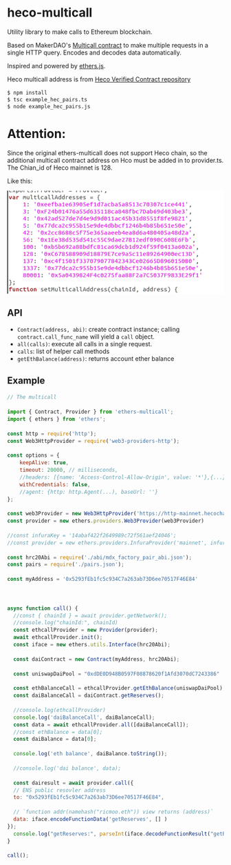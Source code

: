 # heco-multicall

Utility library to make calls to Ethereum blockchain.

Based on MakerDAO's [Multicall contract](https://github.com/makerdao/multicall) to make multiple requests in a single HTTP query. Encodes and decodes data automatically.

Inspired and powered by [ethers.js](https://github.com/ethers-io/ethers.js/).

Heco multicall address is from [Heco Verified Contract repository](https://hecoscan.xyz/contractsVerified?cn=multicall&filter=)


```
$ npm install
$ tsc example_hec_pairs.ts
$ node example_hec_pairs.js
```

# Attention:
Since the original ethers-multicall does not support Heco chain, so the additional multicall contract address on Hco must be added in to provider.ts. The Chian_id of Heco mainnet is 128. 

Like this:

![image](./screenshot/addHecoMulticallAddress.png)



## API

* `Contract(address, abi)`: create contract instance; calling `contract.call_func_name` will yield a `call` object.
* `all(calls)`: execute all calls in a single request.
* `calls`: list of helper call methods
* `getEthBalance(address)`: returns account ether balance

## Example

```js
// The multicall

import { Contract, Provider } from 'ethers-multicall';
import { ethers } from 'ethers';

const http = require('http');
const Web3HttpProvider = require('web3-providers-http');

const options = {
    keepAlive: true,
    timeout: 20000, // milliseconds,
    //headers: [{name: 'Access-Control-Allow-Origin', value: '*'},{...}],
    withCredentials: false,
    //agent: {http: http.Agent(...), baseUrl: ''}
};

const web3Provider = new Web3HttpProvider('https://http-mainnet.hecochain.com', {timeout:600});
const provider = new ethers.providers.Web3Provider(web3Provider)

//const infuraKey = '14abaf422f2649989c72f561aef24046';
//const provider = new ethers.providers.InfuraProvider('mainnet', infuraKey);

const hrc20Abi = require('./abi/mdx_factory_pair_abi.json');
const pairs = require('./pairs.json');

const myAddress = '0x5293fEb1fc5c934C7a263ab73D6ee70517F46E84'



async function call() {
  //const { chainId } = await provider.getNetwork();
  //console.log("chainId:", chainId)
  const ethcallProvider = new Provider(provider);
  await ethcallProvider.init();
  const iface = new ethers.utils.Interface(hrc20Abi);

  const daiContract = new Contract(myAddress, hrc20Abi);

  const uniswapDaiPool = "0xdDE0D948B0597F08878620f1Afd3070dC7243386"

  const ethBalanceCall = ethcallProvider.getEthBalance(uniswapDaiPool);
  const daiBalanceCall = daiContract.getReserves();

  //console.log(ethcallProvider)
  console.log('daiBalanceCall', daiBalanceCall);
  const data = await ethcallProvider.all([daiBalanceCall]);
  //const ethBalance = data[0];
  const daiBalance = data[0];

  console.log('eth balance', daiBalance.toString());
  
  //console.log('dai balance', data);

  const dairesult = await provider.call({
  // ENS public resovler address
  to: "0x5293fEb1fc5c934C7a263ab73D6ee70517F46E84",

  // `function addr(namehash("ricmoo.eth")) view returns (address)`
  data: iface.encodeFunctionData('getReserves', [] )
});
  console.log("getReserves:", parseInt(iface.decodeFunctionResult("getReserves",dairesult).reserve0._hex.toString(), 16));
}

call();
```

